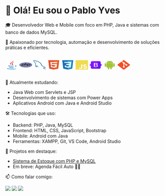 # 👋 Olá! Eu sou o Pablo Yves

🎓 Desenvolvedor Web e Mobile com foco em PHP, Java e sistemas com banco de dados MySQL.

<!-- GitHub Stats (opcional) -->
<!-- ![Pablo's GitHub stats](https://github-readme-stats.vercel.app/api?username=pabloyves19&show_icons=true&theme=default) -->


🚀 Apaixonado por tecnologia, automação e desenvolvimento de soluções práticas e eficientes.

<div style="display: inline_block"><br>
  <img align="center" alt="Pablo-Java" height="30" width="40" src="https://raw.githubusercontent.com/devicons/devicon/master/icons/java/java-original.svg">
  <img align="center" alt="Pablo-PHP" height="30" width="40" src="https://raw.githubusercontent.com/devicons/devicon/master/icons/php/php-original.svg">
  <img align="center" alt="Pablo-MySQL" height="30" width="40" src="https://raw.githubusercontent.com/devicons/devicon/master/icons/mysql/mysql-original.svg">
  <img align="center" alt="Pablo-HTML" height="30" width="40" src="https://raw.githubusercontent.com/devicons/devicon/master/icons/html5/html5-original.svg">
  <img align="center" alt="Pablo-CSS" height="30" width="40" src="https://raw.githubusercontent.com/devicons/devicon/master/icons/css3/css3-original.svg">
  <img align="center" alt="Pablo-JS" height="30" width="40" src="https://raw.githubusercontent.com/devicons/devicon/master/icons/javascript/javascript-plain.svg">
  <img align="center" alt="Pablo-Bootstrap" height="30" width="40" src="https://raw.githubusercontent.com/devicons/devicon/master/icons/bootstrap/bootstrap-original.svg">
  <img align="center" alt="Pablo-Android" height="30" width="40" src="https://raw.githubusercontent.com/devicons/devicon/master/icons/android/android-original.svg">
  <img align="center" alt="Pablo-Git" height="30" width="40" src="https://raw.githubusercontent.com/devicons/devicon/master/icons/git/git-original.svg">
</div>
<br>

🧠 Atualmente estudando:
- Java Web com Servlets e JSP
- Desenvolvimento de sistemas com Power Apps
- Aplicativos Android com Java e Android Studio

🛠️ Tecnologias que uso:
- Backend: PHP, Java, MySQL
- Frontend: HTML, CSS, JavaScript, Bootstrap
- Mobile: Android com Java
- Ferramentas: XAMPP, Git, VS Code, Android Studio

📌 Projetos em destaque:
- [Sistema de Estoque com PHP e MySQL](https://github.com/pabloyves19/uploadProjetoEstoquePHP)
- Em breve: Agenda Fácil Auto 🚗📅

📫 Como falar comigo:
<div> 
  
  <a href="https://instagram.com/dev.yves" target="_blank"><img src="https://img.shields.io/badge/-Instagram-%23E4405F?style=for-the-badge&logo=instagram&logoColor=white" target="_blank"></a>
  <a href = "mailto:pabloyves4@gmail.com"><img src="https://img.shields.io/badge/-Gmail-%23333?style=for-the-badge&logo=gmail&logoColor=white" target="_blank"></a>
  <a href="[https://www.linkedin.com/in/rafaella-ballerini-45875016a](https://www.linkedin.com/in/pablo-yves-860573123/)" target="_blank"><img src="https://img.shields.io/badge/-LinkedIn-%230077B5?style=for-the-badge&logo=linkedin&logoColor=white" target="_blank"></a> 
  
</div>


